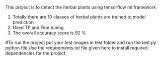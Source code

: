 This project is to detect the herbal plants using tensorflow ml framework
1) Totally there are 10 classes of herbal plants are trained to model prediction
2) Used TF and Fine tuning
3) The overall accuracy score is 92 %

#To run the project put your test images in test folder and run the test.py python file
Use the requirements.txt file given here to install required dependencies for the project.
